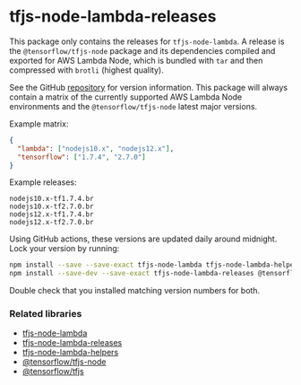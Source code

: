# tfjs-node-lambda-releases

This package only contains the releases for `tfjs-node-lambda`. A release is the `@tensorflow/tfjs-node` package and its dependencies compiled and exported for AWS Lambda Node, which is bundled with `tar` and then compressed with `brotli` (highest quality).

See the GitHub [repository](https://github.com/jlarmstrongiv/tfjs-node-lambda/blob/main/matrix.json) for version information. This package will always contain a matrix of the currently supported AWS Lambda Node environments and the `@tensorflow/tfjs-node` latest major versions.

Example matrix:

```json
{
  "lambda": ["nodejs10.x", "nodejs12.x"],
  "tensorflow": ["1.7.4", "2.7.0"]
}
```

Example releases:

```
nodejs10.x-tf1.7.4.br
nodejs10.x-tf2.7.0.br
nodejs12.x-tf1.7.4.br
nodejs12.x-tf2.7.0.br
```

Using GitHub actions, these versions are updated daily around midnight. Lock your version by running:

```bash
npm install --save --save-exact tfjs-node-lambda tfjs-node-lambda-helpers
npm install --save-dev --save-exact tfjs-node-lambda-releases @tensorflow/tfjs-node @tensorflow/tfjs
```

Double check that you installed matching version numbers for both.

### Related libraries

- [tfjs-node-lambda](https://www.npmjs.com/package/tfjs-node-lambda)
- [tfjs-node-lambda-releases](https://www.npmjs.com/package/tfjs-node-lambda-releases)
- [tfjs-node-lambda-helpers](https://www.npmjs.com/package/tfjs-node-lambda-helpers)
- [@tensorflow/tfjs-node](https://www.npmjs.com/package/@tensorflow/tfjs-node)
- [@tensorflow/tfjs](https://www.npmjs.com/package/@tensorflow/tfjs)
